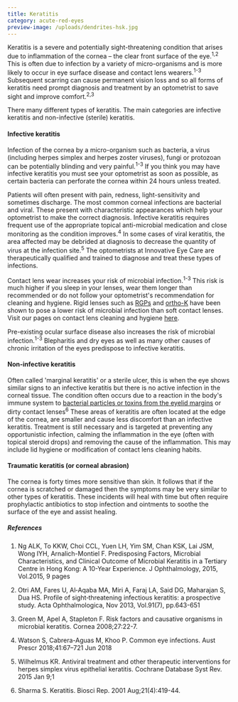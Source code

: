 ```yaml
---
title: Keratitis
category: acute-red-eyes
preview-image: /uploads/dendrites-hsk.jpg
---
```


<div class="employee-heading">
<p>Keratitis is a severe and potentially sight-threatening condition that arises due to inflammation of the cornea – the clear front surface of the eye.<sup>1,2</sup> This is often due to infection by a variety of micro-organisms and is more likely to occur in eye surface disease and contact lens wearers.<sup>1-3</sup> Subsequent scarring can cause permanent vision loss and so all forms of keratitis need prompt diagnosis and treatment by an optometrist to save sight and improve comfort.<sup>2,3</sup></p>
</div>

There many different types of keratitis. The main categories are infective keratitis and non-infective (sterile) keratitis.

#### Infective keratitis

Infection of the cornea by a micro-organism such as bacteria, a virus (including herpes simplex and herpes zoster viruses), fungi or protozoan can be potentially blinding and very painful.<sup>1-3</sup> If you think you may have infective keratitis you must see your optometrist as soon as possible, as certain bacteria can perforate the cornea within 24 hours unless treated.

Patients will often present with pain, redness, light-sensitivity and sometimes discharge. The most common corneal infections are bacterial and viral. These present with characteristic appearances which help your optometrist to make the correct diagnosis. Infective keratitis requires frequent use of the appropriate topical anti-microbial medication and close monitoring as the condition improves.<sup>4</sup> In some cases of viral keratitis, the area affected may be debrided at diagnosis to decrease the quantity of virus at the infection site.<sup>5</sup> The optometrists at Innovative Eye Care are therapeutically qualified and trained to diagnose and treat these types of infections.

Contact lens wear increases your risk of microbial infection.<sup>1-3</sup> This risk is much higher if you sleep in your lenses, wear them longer than recommended or do not follow your optometrist's recommendation for cleaning and hygiene. Rigid lenses such as [RGPs](/what-we-do/gas-permeable-contact-lenses) and [ortho-K](/what-we-do/orthokeratology-corneal-reshaping) have been shown to pose a lower risk of microbial infection than soft contact lenses. Visit our pages on contact lens cleaning and hygiene [here](/patient-resources/care-of-soft-disposable-contact-lenses).

Pre-existing ocular surface disease also increases the risk of microbial infection.<sup>1-3</sup> Blepharitis and dry eyes as well as many other causes of chronic irritation of the eyes predispose to infective keratitis.

#### Non-infective keratitis

Often called 'marginal keratitis' or a sterile ulcer, this is when the eye shows similar signs to an infective keratitis but there is no active infection in the corneal tissue. The condition often occurs due to a reaction in the body's immune system to [bacterial particles or toxins from the eyelid margins](/what-we-do/blepharitis) or dirty contact lenses<sup>6</sup> These areas of keratitis are often located at the edge of the cornea, are smaller and cause less discomfort than an infective keratitis. Treatment is still necessary and is targeted at preventing any opportunistic infection, calming the inflammation in the eye (often with topical steroid drops) and removing the cause of the inflammation. This may include lid hygiene or modification of contact lens cleaning habits.

#### Traumatic keratitis (or corneal abrasion)

The cornea is forty times more sensitive than skin. It follows that if the cornea is scratched or damaged then the symptoms may be very similar to other types of keratitis. These incidents will heal with time but often require prophylactic antibiotics to stop infection and ointments to soothe the surface of the eye and assist healing.

##### References

1. Ng ALK, To KKW, Choi CCL, Yuen LH, Yim SM, Chan KSK, Lai JSM, Wong IYH, Arnalich-Montiel F. Predisposing Factors, Microbial Characteristics, and Clinical Outcome of Microbial Keratitis in a Tertiary Centre in Hong Kong: A 10-Year Experience. J Ophthalmology, 2015, Vol.2015, 9 pages

2. Otri AM, Fares U, Al‐Aqaba MA, Miri A, Faraj LA, Said DG, Maharajan S, Dua HS. Profile of sight‐threatening infectious keratitis: a prospective study. Acta Ophthalmologica, Nov 2013, Vol.91(7), pp.643-651

3. Green M, Apel A, Stapleton F. Risk factors and causative organisms in microbial keratitis. Cornea 2008;27:22-7.

4. Watson S, Cabrera-Aguas M, Khoo P. Common eye infections. Aust Prescr 2018;41:67–721 Jun 2018

5. Wilhelmus KR. Antiviral treatment and other therapeutic interventions for herpes simplex virus epithelial keratitis. Cochrane Database Syst Rev. 2015 Jan 9;1

6. Sharma S. Keratitis. Biosci Rep. 2001 Aug;21(4):419-44.
